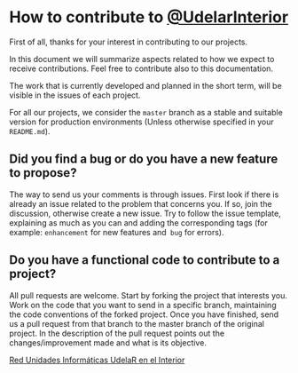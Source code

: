 # How to contribute to [@UdelarInterior](https://github.com/UdelaRInterior)

First of all, thanks for your interest in contributing to our projects.

In this document we will summarize aspects related to how we expect to receive contributions. Feel free to contribute also to this documentation.

The work that is currently developed and planned in the short term, will be visible in the issues of each project.

For all our projects, we consider the `master` branch as a stable and suitable version for production environments (Unless otherwise specified in your `README.md`).


## Did you find a bug or do you have a new feature to propose?

The way to send us your comments is through issues. First look if there is already an issue related to the problem that concerns you. If so, join the discussion, otherwise create a new issue. Try to follow the issue template, explaining as much as you can and adding the corresponding tags (for example: `enhancement` for new features and` bug` for errors).


## Do you have a functional code to contribute to a project?
All pull requests are welcome. Start by forking the project that interests you. Work on the code that you want to send in a specific branch, maintaining the code conventions of the forked project.
Once you have finished, send us a pull request from that branch to the master branch of the original project. In the description of the pull request points out the changes/improvement made and what is its objective.

[Red Unidades Informáticas UdelaR en el Interior](https://proyectos.interior.edu.uy/)
